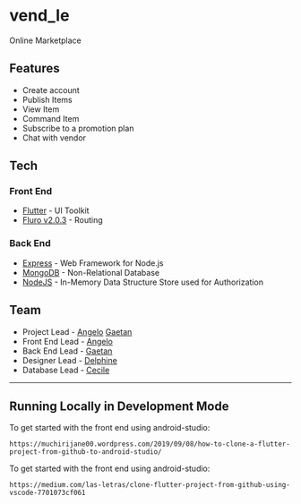 # vend_le

Online Marketplace

## Features

- Create account
- Publish Items
- View Item
- Command Item
- Subscribe to a promotion plan
- Chat with vendor

## Tech

### Front End

- [Flutter](https://flutter.dev/) - UI Toolkit
- [Fluro v2.0.3](https://pub.dev/packages/fluro) - Routing

### Back End

- [Express](https://expressjs.com/) - Web Framework for Node.js
- [MongoDB](https://www.mongodb.com/) - Non-Relational Database
- [NodeJS](https://nodejs.org/) - In-Memory Data Structure Store used for Authorization

## Team

- Project Lead - [Angelo](https://github.com/artemesian) [Gaetan](https://github.com/Gaetan-M)
- Front End Lead - [Angelo](https://github.com/artemesian)
- Back End Lead - [Gaetan](https://github.com/Gaetan-M)
- Designer Lead - [Delphine](https://github.com/Delphi-943)
- Database Lead - [Cecile](https://github.com/)
---

## Running Locally in Development Mode

To get started with the front end using android-studio:

    https://muchirijane00.wordpress.com/2019/09/08/how-to-clone-a-flutter-project-from-github-to-android-studio/
    
To get started with the front end using android-studio:
 
    https://medium.com/las-letras/clone-flutter-project-from-github-using-vscode-7701073cf061

